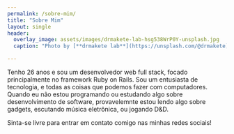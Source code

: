 ```yaml
---
permalink: /sobre-mim/
title: "Sobre Mim"
layout: single
header:
  overlay_image: assets/images/drmakete-lab-hsg538WrP0Y-unsplash.jpg
  caption: "Photo by [**drmakete lab**](https://unsplash.com/@drmakete) on [**Unsplash**](https://unsplash.com/photos/hsg538WrP0Y)"

---
```


Tenho 26 anos e sou um desenvolvedor web full stack, focado principalmente no framework Ruby on Rails. Sou um entusiasta de tecnologia, e todas as coisas que podemos fazer com computadores. Quando eu não estou programando ou estudando algo sobre desenvolvimento de software, provavelemnte estou lendo algo sobre gadgets, escutando música eletrônica, ou jogando D&D.

Sinta-se livre para entrar em contato comigo nas minhas redes sociais!
